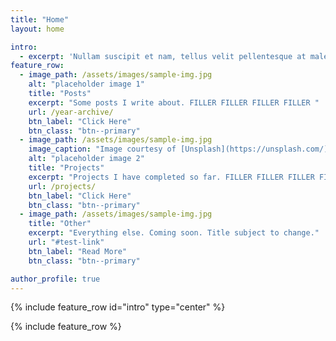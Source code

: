```yaml
---
title: "Home"
layout: home

intro: 
  - excerpt: 'Nullam suscipit et nam, tellus velit pellentesque at malesuada, enim eaque. Quis nulla, netus tempor in diam gravida tincidunt, *proin faucibus* voluptate felis id sollicitudin. Centered with `type="center"`'
feature_row:
  - image_path: /assets/images/sample-img.jpg
    alt: "placeholder image 1"
    title: "Posts"
    excerpt: "Some posts I write about. FILLER FILLER FILLER FILLER "
    url: /year-archive/
    btn_label: "Click Here"
    btn_class: "btn--primary"
  - image_path: /assets/images/sample-img.jpg
    image_caption: "Image courtesy of [Unsplash](https://unsplash.com/)"
    alt: "placeholder image 2"
    title: "Projects"
    excerpt: "Projects I have completed so far. FILLER FILLER FILLER FILLER "
    url: /projects/
    btn_label: "Click Here"
    btn_class: "btn--primary"
  - image_path: /assets/images/sample-img.jpg
    title: "Other"
    excerpt: "Everything else. Coming soon. Title subject to change."
    url: "#test-link"
    btn_label: "Read More"
    btn_class: "btn--primary"

author_profile: true
---
```


{% include feature_row id="intro" type="center" %}

{% include feature_row %}
